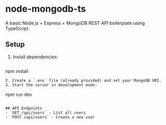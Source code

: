 # node-mongodb-ts

A basic Node.js + Express + MongoDB REST API boilerplate using TypeScript.

## Setup

1. Install dependencies:
   ```
npm install
   ```
2. Create a `.env` file (already provided) and set your MongoDB URI.
3. Start the server in development mode:
   ```
npm run dev
   ```

## API Endpoints
- `GET /api/users` - List all users
- `POST /api/users` - Create a new user
